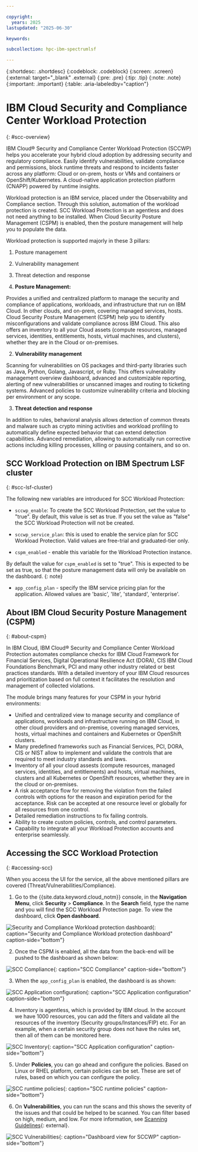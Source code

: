 ```yaml
---

copyright:
  years: 2025
lastupdated: "2025-06-30"

keywords:

subcollection: hpc-ibm-spectrumlsf

---
```


{:shortdesc: .shortdesc}
{:codeblock: .codeblock}
{:screen: .screen}
{:external: target="_blank" .external}
{:pre: .pre}
{:tip: .tip}
{:note: .note}
{:important: .important}
{:table: .aria-labeledby="caption"}

# IBM Cloud Security and Compliance Center Workload Protection
{: #scc-overview}

IBM Cloud® Security and Compliance Center Workload Protection (SCCWP) helps you accelerate your hybrid cloud adoption by addressing security and regulatory compliance. Easily identify vulnerabilities, validate compliance and permissions, block runtime threats and respond to incidents faster across any platform: Cloud or on-prem, hosts or VMs and containers or OpenShift/Kubernetes. A cloud-native application protection platform (CNAPP) powered by runtime insights.

Workload protection is an IBM service, placed under the Observability and Compliance section. Through this solution, automation of the workload protection is created. SCC Workload Protection is an agentless and does not need anything to be installed. When Cloud Security Posture Management (CSPM) is enabled, then the posture management will help you to populate the data.

Workload protection is supported majorly in these 3 pillars:
1. Posture management
2. Vulnerability management
3. Threat detection and response

1. **Posture Management:**

Provides a unified and centralized platform to manage the security and compliance of applications, workloads, and infrastructure that run on IBM Cloud. In other clouds, and on-prem, covering managed services, hosts. Cloud Security Posture Management (CSPM) help you to identify misconfigurations and validate compliance across IBM Cloud. This also offers an inventory to all your Cloud assets (compute resources, managed services, identities, entitlements, hosts, virtual machines, and clusters), whether they are in the Cloud or on-premises.

2. **Vulnerability management**

Scanning for vulnerabilities on OS packages and third-party libraries such as Java, Python, Golang, Javascript, or Ruby. This offers vulnerability management overview dashboard, advanced and customizable reporting, alerting of new vulnerabilities or unscanned images and routing to ticketing systems. Advanced policies to customize vulnerability criteria and blocking per environment or any scope.

3. **Threat detection and response**

In addition to rules, behavioral analysis allows detection of common threats and malware such as crypto mining activities and workload profiling to automatically define expected behavior that can extend detection capabilities. Advanced remediation, allowing to automatically run corrective actions including killing processes, killing or pausing containers, and so on.

## SCC Workload Protection on IBM Spectrum LSF cluster
{: #scc-lsf-cluster}

The following new variables are introduced for SCC Workload Protection:

* `sccwp_enable`: To create the SCC Workload Protection, set the value to "true". By default, this value is set as true. If you set the value as "false" the SCC Workload Protection will not be created.

* `sccwp_service_plan`: this is used to enable the service plan for SCC Workload Protection. Valid values are free-trial and graduated-tier only.

* `cspm_enabled` - enable this variable for the Workload Protection instance.

By default the value for `cspm_enabled` is set to "true". This is expected to be set as true, so that the posture management data will only be available on the dashboard.
{: note}

* `app_config_plan` - specify the IBM service pricing plan for the application. Allowed values are 'basic', 'lite', 'standard', 'enterprise'.

## About IBM Cloud Security Posture Management (CSPM)
{: #about-cspm}

In IBM Cloud, IBM Cloud® Security and Compliance Center Workload Protection automates compliance checks for IBM Cloud Framework for Financial Services, Digital Operational Resilience Act (DORA), CIS IBM Cloud Foundations Benchmark, PCI and many other industry related or best practices standards. With a detailed inventory of your IBM Cloud resources and prioritization based on full context it facilitates the resolution and management of collected violations.

The module brings many features for your CSPM in your hybrid environments:

* Unified and centralized view to manage security and compliance of applications, workloads and infrastructure running on IBM Cloud, in other cloud providers and on-premise, covering managed services, hosts, virtual machines and containers and Kubernetes or OpenShift clusters.
* Many predefined frameworks such as Financial Services, PCI, DORA, CIS or NIST allow to implement and validate the controls that are required to meet industry standards and laws.
* Inventory of all your cloud assests (compute resources, managed services, identities, and entitlements) and hosts, virtual machines, clusters and all Kubernetes or OpenShift resources, whether they are in the cloud or on-premises.
* A risk acceptance flow for removing the violation from the failed controls with options for the reason and expiration period for the acceptance. Risk can be accepted at one resource level or globally for all resources from one control.
* Detailed remediation instructions to fix failing controls.
* Ability to create custom policies, controls, and control parameters.
* Capability to integrate all your Workload Protection accounts and enterprise seamlessly.

## Accessing the SCC Workload Protection
{: #accessing-scc}

When you access the UI for the service, all the above mentioned pillars are covered (Threat/Vulnerabilities/Compliance).

1. Go to the {{site.data.keyword.cloud_notm}} console, in the **Navigation Menu**, click **Security** > **Compliance**. In the **Search** field, type the name and you will find the SCC Workload Protection page. To view the dashboard, click **Open dashboard**.

![Security and Compliance Workload protection dashboard](images/security_compliance_workload_protection.png "Security and Compliance Workload protection dashboard"){: caption="Security and Compliance Workload protection dashboard" caption-side="bottom"}

2. Once the CSPM is enabled, all the data from the back-end will be pushed to the dashboard as shown below:

![SCC Compliance](images/compliance_scc.png "SCC Compliance"){: caption="SCC Compliance" caption-side="bottom"}

3. When the `app_config_plan` is enabled, the dashboard is as shown:

![SCC Application configuration](images/application_configuration.png "SCC Application configuration"){: caption="SCC Application configuration" caption-side="bottom"}

4. Inventory is agentless, which is provided by IBM cloud. In the account we have 1000 resources, you can add the filters and validate all the resources of the inventory (Security groups/Instances/FIP) etc. For an example, when a certain security group does not have the rules set, then all of them can be monitored here.

![SCC Inventory](images/inventory_scc.png "SCC Application configuration"){: caption="SCC Application configuration" caption-side="bottom"}

5. Under **Policies**, you can go ahead and configure the policies. Based on Linux or RHEL platform, certain policies can be set. These are set of rules, based on which you can configure the policy.

![SCC runtime policies](images/policies_scc.png "SCC runtime policies"){: caption="SCC runtime policies" caption-side="bottom"}

6. On **Vulnerabilities**, you can run the scans and this shows the severity of the issues and that could be helped to be scanned. You can filter based on high, medium, and low. For more information, see [Scanning Guidelines](https://docs.sysdig.com/en/sysdig-secure/scanning-usecases/){: external}.

![SCC Vulnerabilities](images/vulnerabilities_scc.png "Dashboard view for SCCWP"){: caption="Dashboard view for SCCWP" caption-side="bottom"}

